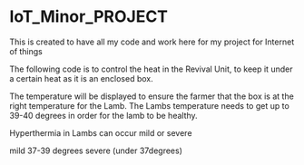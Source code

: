 # IoT_Minor_PROJECT
This is created to have all my code and work here for my project for Internet of things 


The following code is to control the heat in the Revival Unit, to keep it under a certain heat as it is an enclosed box.

The temperature will be displayed to ensure the farmer that the box is at the right temperature for the Lamb. The Lambs temperature needs to get up to 39-40 degrees in order for the lamb to be healthy. 

Hyperthermia in Lambs can occur mild or severe 

mild 37-39 degrees 
severe (under 37degrees)


